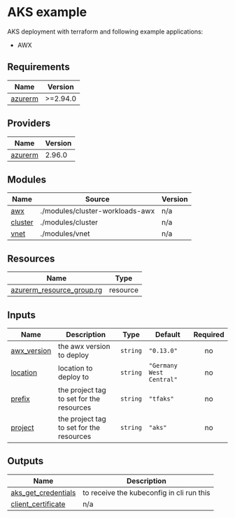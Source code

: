 <!-- BEGIN_TF_DOCS -->
# AKS example

AKS deployment with terraform and following example applications: <br/>
* AWX

## Requirements

| Name | Version |
|------|---------|
| <a name="requirement_azurerm"></a> [azurerm](#requirement\_azurerm) | >=2.94.0 |

## Providers

| Name | Version |
|------|---------|
| <a name="provider_azurerm"></a> [azurerm](#provider\_azurerm) | 2.96.0 |

## Modules

| Name | Source | Version |
|------|--------|---------|
| <a name="module_awx"></a> [awx](#module\_awx) | ./modules/cluster-workloads-awx | n/a |
| <a name="module_cluster"></a> [cluster](#module\_cluster) | ./modules/cluster | n/a |
| <a name="module_vnet"></a> [vnet](#module\_vnet) | ./modules/vnet | n/a |

## Resources

| Name | Type |
|------|------|
| [azurerm_resource_group.rg](https://registry.terraform.io/providers/hashicorp/azurerm/latest/docs/resources/resource_group) | resource |

## Inputs

| Name | Description | Type | Default | Required |
|------|-------------|------|---------|:--------:|
| <a name="input_awx_version"></a> [awx\_version](#input\_awx\_version) | the awx version to deploy | `string` | `"0.13.0"` | no |
| <a name="input_location"></a> [location](#input\_location) | location to deploy to | `string` | `"Germany West Central"` | no |
| <a name="input_prefix"></a> [prefix](#input\_prefix) | the project tag to set for the resources | `string` | `"tfaks"` | no |
| <a name="input_project"></a> [project](#input\_project) | the project tag to set for the resources | `string` | `"aks"` | no |

## Outputs

| Name | Description |
|------|-------------|
| <a name="output_aks_get_credentials"></a> [aks\_get\_credentials](#output\_aks\_get\_credentials) | to receive the kubeconfig in cli run this |
| <a name="output_client_certificate"></a> [client\_certificate](#output\_client\_certificate) | n/a |
<!-- END_TF_DOCS -->